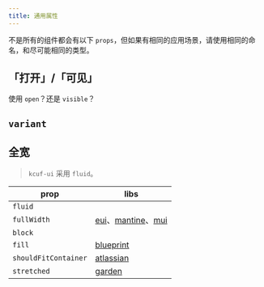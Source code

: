 ```yaml
---
title: 通用属性
---
```


不是所有的组件都会有以下 `props`，但如果有相同的应用场景，请使用相同的命名，和尽可能相同的类型。

## 「打开」/「可见」

使用 `open`？还是 `visible`？

## `variant`

## 全宽

> `kcuf-ui` 采用 `fluid`。

| prop | libs |
| --- | --- |
| `fluid` | |
| `fullWidth` | [eui](https://eui.elastic.co/#/navigation/button)、[mantine](https://mantine.dev/core/button/#full-width)、[mui](https://mui.com/material-ui/react-button) |
| `block` | |
| `fill` | [blueprint](https://blueprintjs.com/docs/#core/components/buttons) |
| `shouldFitContainer` | [atlassian](https://atlassian.design/components/button/examples#full-width) |
| `stretched` | [garden](https://garden.zendesk.com/components/button#stretched) |